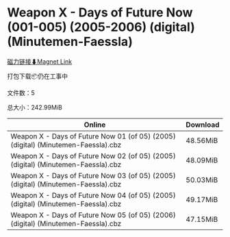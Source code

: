 # Weapon X - Days of Future Now (001-005) (2005-2006) (digital) (Minutemen-Faessla)

[磁力链接⬇Magnet Link](magnet:?xt=urn:btih:dc5d8bfae0e6d1603a051b7e920010f3f898e151&dn=Weapon%20X%20-%20Days%20of%20Future%20Now%20%28001-005%29%20%282005-2006%29%20%28digital%29%20%28Minutemen-Faessla%29)

打包下载📦仍在工事中

文件数：5

总大小：242.99MiB

Online | Download
--- | ---
Weapon X - Days of Future Now 01 (of 05) (2005) (digital) (Minutemen-Faessla).cbz | 48.56MiB
Weapon X - Days of Future Now 02 (of 05) (2005) (digital) (Minutemen-Faessla).cbz | 48.09MiB
Weapon X - Days of Future Now 03 (of 05) (2005) (digital) (Minutemen-Faessla).cbz | 50.03MiB
Weapon X - Days of Future Now 04 (of 05) (2005) (digital) (Minutemen-Faessla).cbz | 49.17MiB
Weapon X - Days of Future Now 05 (of 05) (2006) (digital) (Minutemen-Faessla).cbz | 47.15MiB